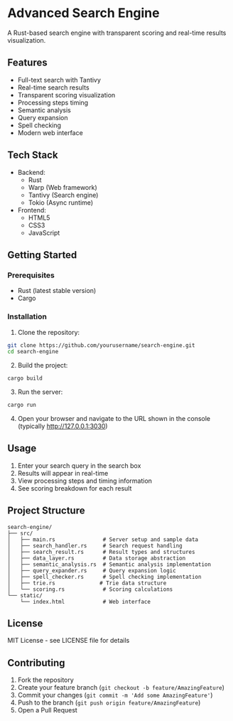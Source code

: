 # Advanced Search Engine

A Rust-based search engine with transparent scoring and real-time results visualization.

## Features

- Full-text search with Tantivy
- Real-time search results
- Transparent scoring visualization
- Processing steps timing
- Semantic analysis
- Query expansion
- Spell checking
- Modern web interface

## Tech Stack

- Backend:
  - Rust
  - Warp (Web framework)
  - Tantivy (Search engine)
  - Tokio (Async runtime)
- Frontend:
  - HTML5
  - CSS3
  - JavaScript

## Getting Started

### Prerequisites

- Rust (latest stable version)
- Cargo

### Installation

1. Clone the repository:
```bash
git clone https://github.com/yourusername/search-engine.git
cd search-engine
```

2. Build the project:
```bash
cargo build
```

3. Run the server:
```bash
cargo run
```

4. Open your browser and navigate to the URL shown in the console (typically http://127.0.0.1:3030)

## Usage

1. Enter your search query in the search box
2. Results will appear in real-time
3. View processing steps and timing information
4. See scoring breakdown for each result

## Project Structure

```
search-engine/
├── src/
│   ├── main.rs               # Server setup and sample data
│   ├── search_handler.rs     # Search request handling
│   ├── search_result.rs      # Result types and structures
│   ├── data_layer.rs         # Data storage abstraction
│   ├── semantic_analysis.rs  # Semantic analysis implementation
│   ├── query_expander.rs     # Query expansion logic
│   ├── spell_checker.rs      # Spell checking implementation
│   ├── trie.rs              # Trie data structure
│   └── scoring.rs            # Scoring calculations
└── static/
    └── index.html            # Web interface
```

## License

MIT License - see LICENSE file for details

## Contributing

1. Fork the repository
2. Create your feature branch (`git checkout -b feature/AmazingFeature`)
3. Commit your changes (`git commit -m 'Add some AmazingFeature'`)
4. Push to the branch (`git push origin feature/AmazingFeature`)
5. Open a Pull Request
